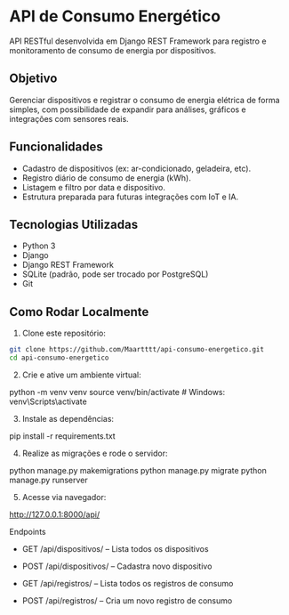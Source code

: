 # API de Consumo Energético

API RESTful desenvolvida em Django REST Framework para registro e monitoramento de consumo de energia por dispositivos.

## Objetivo

Gerenciar dispositivos e registrar o consumo de energia elétrica de forma simples, com possibilidade de expandir para análises, gráficos e integrações com sensores reais.

## Funcionalidades

- Cadastro de dispositivos (ex: ar-condicionado, geladeira, etc).
- Registro diário de consumo de energia (kWh).
- Listagem e filtro por data e dispositivo.
- Estrutura preparada para futuras integrações com IoT e IA.

## Tecnologias Utilizadas

- Python 3
- Django
- Django REST Framework
- SQLite (padrão, pode ser trocado por PostgreSQL)
- Git

## Como Rodar Localmente

1. Clone este repositório:

```bash
git clone https://github.com/Maartttt/api-consumo-energetico.git
cd api-consumo-energetico 
```

2. Crie e ative um ambiente virtual:
   
python -m venv venv
source venv/bin/activate  # Windows: venv\Scripts\activate

3. Instale as dependências:

pip install -r requirements.txt

4. Realize as migrações e rode o servidor:

python manage.py makemigrations
python manage.py migrate
python manage.py runserver

5. Acesse via navegador:

http://127.0.0.1:8000/api/

Endpoints

- GET /api/dispositivos/ – Lista todos os dispositivos

- POST /api/dispositivos/ – Cadastra novo dispositivo

- GET /api/registros/ – Lista todos os registros de consumo

- POST /api/registros/ – Cria um novo registro de consumo





